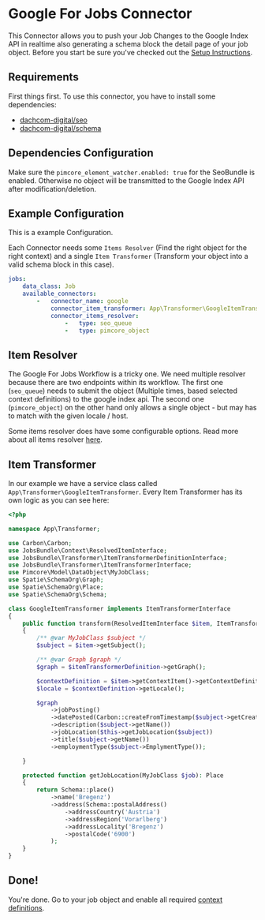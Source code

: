 # Google For Jobs Connector
This Connector allows you to push your Job Changes to the Google Index API in realtime also generating a schema block the 
detail page of your job object. Before you start be sure you've checked out the [Setup Instructions](../00_Setup.md).

## Requirements
First things first. To use this connector, you have to install some dependencies:

- [dachcom-digital/seo](https://github.com/dachcom-digital/pimcore-seo)
- [dachcom-digital/schema](https://github.com/dachcom-digital/pimcore-schema)

## Dependencies Configuration
Make sure the `pimcore_element_watcher.enabled: true` for the SeoBundle is enabled. 
Otherwise no object will be transmitted to the Google Index API after modification/deletion.

## Example Configuration
This is a example Configuration.

Each Connector needs some `Items Resolver` (Find the right object for the right context) and a single `Item Transformer`
(Transform your object into a valid schema block in this case).

```yaml
jobs:
    data_class: Job
    available_connectors:
        -   connector_name: google
            connector_item_transformer: App\Transformer\GoogleItemTransformer
            connector_items_resolver:
                -   type: seo_queue
                -   type: pimcore_object
```

## Item Resolver
The Google For Jobs Workflow is a tricky one. We need multiple resolver because there are two endpoints within its workflow.
The first one (`seo_queue`) needs to submit the object (Multiple times, based selected context definitions) to the google index api. 
The second one (`pimcore_object`) on the other hand only allows a single object - but may has to match with the given locale / host. 

Some items resolver does have some configurable options. Read more about all items resolver [here](../20_AvailableItemsResolver.md).

## Item Transformer
In our example we have a service class called `App\Transformer\GoogleItemTransformer`.
Every Item Transformer has its own logic as you can see here: 

```php
<?php

namespace App\Transformer;

use Carbon\Carbon;
use JobsBundle\Context\ResolvedItemInterface;
use JobsBundle\Transformer\ItemTransformerDefinitionInterface;
use JobsBundle\Transformer\ItemTransformerInterface;
use Pimcore\Model\DataObject\MyJobClass;
use Spatie\SchemaOrg\Graph;
use Spatie\SchemaOrg\Place;
use Spatie\SchemaOrg\Schema;

class GoogleItemTransformer implements ItemTransformerInterface
{
    public function transform(ResolvedItemInterface $item, ItemTransformerDefinitionInterface $itemTransformerDefinition): void
    {
        /** @var MyJobClass $subject */
        $subject = $item->getSubject();

        /** @var Graph $graph */
        $graph = $itemTransformerDefinition->getGraph();

        $contextDefinition = $item->getContextItem()->getContextDefinition();
        $locale = $contextDefinition->getLocale();

        $graph
            ->jobPosting()
            ->datePosted(Carbon::createFromTimestamp($subject->getCreationDate()))
            ->description($subject->getName())
            ->jobLocation($this->getJobLocation($subject))
            ->title($subject->getName())
            ->employmentType($subject->EmplymentType());

    }

    protected function getJobLocation(MyJobClass $job): Place
    {
        return Schema::place()
            ->name('Bregenz')
            ->address(Schema::postalAddress()
                ->addressCountry('Austria')
                ->addressRegion('Vorarlberg')
                ->addressLocality('Bregenz')
                ->postalCode('6900')
            );
    }
}
```

## Done!
You're done. Go to your job object and enable all required [context definitions](../12_ObjectContext.md).
